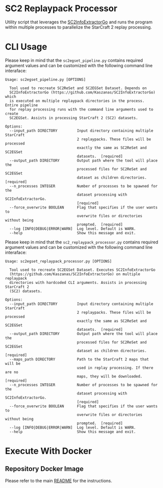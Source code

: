 # SC2 Replaypack Processor

Utility script that leverages the [SC2InfoExtractorGo](https://github.com/Kaszanas/SC2InfoExtractorGo) and runs the program within multiple processes to parallelize the StarCraft 2 replay processing.

# CLI Usage

Please keep in mind that the ```sc2egset_pipeline.py``` contains required argument values and can be customized with the following command line interaface:

```
Usage: sc2egset_pipeline.py [OPTIONS]

  Tool used to recreate SC2ReSet and SC2EGSet Dataset. Depends on
  SC2InfoExtractorGo (https://github.com/Kaszanas/SC2InfoExtractorGo) which
  is executed on multiple replaypack directories in the process. Entire pipeline
  for replay processing runs with the command line arguments used to create
  SC2EGSet. Assists in processing StarCraft 2 (SC2) datasets.

Options:
  --input_path DIRECTORY         Input directory containing multiple StarCraft
                                 2 replaypacks. These files will be processed
                                 exactly the same as SC2ReSet and SC2EGSet
                                 datasets.  [required]
  --output_path DIRECTORY        Output path where the tool will place the
                                 processed files for SC2ReSet and SC2EGSet
                                 dataset as children directories.  [required]
  --n_processes INTEGER          Number of processes to be spawned for the
                                 dataset processing with SC2InfoExtractorGo.
                                 [required]
  --force_overwrite BOOLEAN      Flag that specifies if the user wants to
                                 overwrite files or directories without being
                                 prompted.  [required]
  --log [INFO|DEBUG|ERROR|WARN]  Log level. Default is WARN.
  --help                         Show this message and exit.
```

Please keep in mind that the ```sc2_replaypack_processor.py``` contains required argument values and can be customized with the following command line interaface:

```
Usage: sc2egset_replaypack_processor.py [OPTIONS]

  Tool used to recreate SC2EGSet Dataset. Executes SC2InfoExtractorGo
  (https://github.com/Kaszanas/SC2InfoExtractorGo) on multiple replaypack
  directories with hardcoded CLI arguments. Assists in processing StarCraft 2
  (SC2) datasets.

Options:
  --input_path DIRECTORY         Input directory containing multiple StarCraft
                                 2 replaypacks. These files will be processed
                                 exactly the same as SC2ReSet and SC2EGSet
                                 datasets.  [required]
  --output_path DIRECTORY        Output path where the tool will place the
                                 processed files for SC2ReSet and SC2EGSet
                                 dataset as children directories.  [required]
  --maps_path DIRECTORY          Path to the StarCraft 2 maps that will be
                                 used in replay processing. If there are no
                                 maps, they will be downloaded.  [required]
  --n_processes INTEGER          Number of processes to be spawned for the
                                 dataset processing with SC2InfoExtractorGo.
                                 [required]
  --force_overwrite BOOLEAN      Flag that specifies if the user wants to
                                 overwrite files or directories without being
                                 prompted.  [required]
  --log [INFO|DEBUG|ERROR|WARN]  Log level. Default is WARN.
  --help                         Show this message and exit.
```

# Execute With Docker

## Repository Docker Image

Please refer to the main [README](../../README.md) for the instructions.
